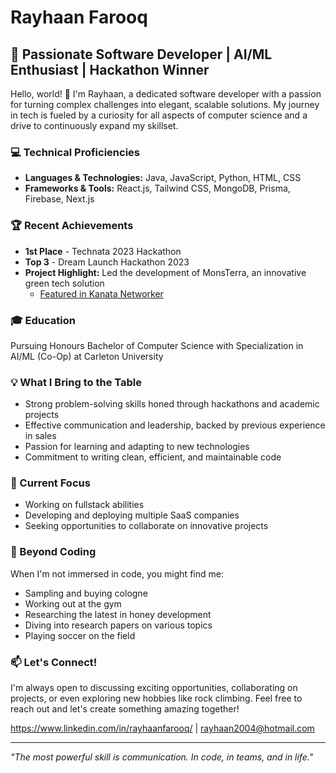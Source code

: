 # Rayhaan Farooq

## 🚀 Passionate Software Developer | AI/ML Enthusiast | Hackathon Winner

Hello, world! 👋 I'm Rayhaan, a dedicated software developer with a passion for turning complex challenges into elegant, scalable solutions. My journey in tech is fueled by a curiosity for all aspects of computer science and a drive to continuously expand my skillset.

### 💻 Technical Proficiencies

- **Languages & Technologies:** Java, JavaScript, Python, HTML, CSS
- **Frameworks & Tools:** React.js, Tailwind CSS, MongoDB, Prisma, Firebase, Next.js

### 🏆 Recent Achievements

- **1st Place** - Technata 2023 Hackathon
- **Top 3** - Dream Launch Hackathon 2023
- **Project Highlight:** Led the development of MonsTerra, an innovative green tech solution
  - [Featured in Kanata Networker](https://www.kanatanetworker.com/students-win-gold-with-green-tech-pitch-at-knba-hackathon/)

### 🎓 Education

Pursuing Honours Bachelor of Computer Science with Specialization in AI/ML (Co-Op) at Carleton University

### 💡 What I Bring to the Table

- Strong problem-solving skills honed through hackathons and academic projects
- Effective communication and leadership, backed by previous experience in sales
- Passion for learning and adapting to new technologies
- Commitment to writing clean, efficient, and maintainable code

### 🌱 Current Focus

- Working on fullstack abilities
- Developing and deploying multiple SaaS companies
- Seeking opportunities to collaborate on innovative projects

### 🎨 Beyond Coding

When I'm not immersed in code, you might find me:
- Sampling and buying cologne
- Working out at the gym
- Researching the latest in honey development
- Diving into research papers on various topics
- Playing soccer on the field

### 📫 Let's Connect!

I'm always open to discussing exciting opportunities, collaborating on projects, or even exploring new hobbies like rock climbing. Feel free to reach out and let's create something amazing together!

https://www.linkedin.com/in/rayhaanfarooq/ | rayhaan2004@hotmail.com

---

*"The most powerful skill is communication. In code, in teams, and in life."*

